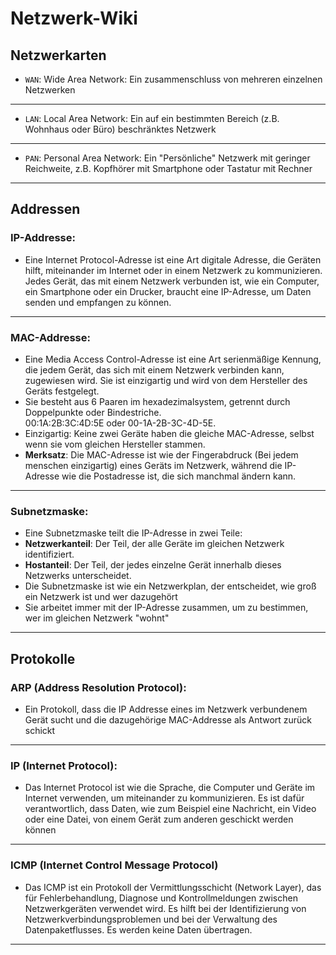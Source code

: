 # Netzwerk-Wiki
## Netzwerkarten
- `WAN`: Wide Area Network: Ein zusammenschluss von mehreren einzelnen Netzwerken
___
- `LAN`: Local Area Network: Ein auf ein bestimmten Bereich (z.B. Wohnhaus oder Büro) beschränktes Netzwerk
___
- `PAN`: Personal Area Network: Ein "Persönliche" Netzwerk mit geringer Reichweite, z.B. Kopfhörer mit Smartphone oder Tastatur mit Rechner
___
## Addressen
### IP-Addresse:
- Eine Internet Protocol-Adresse ist eine Art digitale Adresse, die Geräten hilft, miteinander im Internet oder in einem Netzwerk zu kommunizieren. Jedes Gerät, das mit einem Netzwerk verbunden ist, wie ein Computer, ein Smartphone oder ein Drucker, braucht eine IP-Adresse, um Daten senden und empfangen zu können.
___
### MAC-Addresse: 
- Eine Media Access Control-Adresse ist eine Art serienmäßige Kennung, die jedem Gerät, das sich mit einem Netzwerk verbinden kann, zugewiesen wird. Sie ist einzigartig und wird von dem Hersteller des Geräts festgelegt.
- Sie besteht aus 6 Paaren im hexadezimalsystem, getrennt durch Doppelpunkte oder Bindestriche. <br>
00:1A:2B:3C:4D:5E oder 00-1A-2B-3C-4D-5E.
- Einzigartig: Keine zwei Geräte haben die gleiche MAC-Adresse, selbst wenn sie vom gleichen Hersteller stammen.
- **Merksatz**: Die MAC-Adresse ist wie der Fingerabdruck (Bei jedem menschen einzigartig) eines Geräts im Netzwerk, während die IP-Adresse wie die Postadresse ist, die sich manchmal ändern kann.
___
### Subnetzmaske: 
- Eine Subnetzmaske teilt die IP-Adresse in zwei Teile:
- **Netzwerkanteil**: Der Teil, der alle Geräte im gleichen Netzwerk identifiziert.
- **Hostanteil**: Der Teil, der jedes einzelne Gerät innerhalb dieses Netzwerks unterscheidet.
- Die Subnetzmaske ist wie ein Netzwerkplan, der entscheidet, wie groß ein Netzwerk ist und wer dazugehört
- Sie arbeitet immer mit der IP-Adresse zusammen, um zu bestimmen, wer im gleichen Netzwerk "wohnt"
___
## Protokolle
### ARP (Address Resolution Protocol): 
- Ein Protokoll, dass die IP Addresse eines im Netzwerk verbundenem Gerät sucht und die dazugehörige MAC-Addresse als Antwort zurück schickt
___
### IP (Internet Protocol): 
- Das Internet Protocol ist wie die Sprache, die Computer und Geräte im Internet verwenden, um miteinander zu kommunizieren. Es ist dafür verantwortlich, dass Daten, wie zum Beispiel eine Nachricht, ein Video oder eine Datei, von einem Gerät zum anderen geschickt werden können
___
### ICMP (Internet Control Message Protocol)
- Das ICMP ist ein Protokoll der Vermittlungsschicht (Network Layer), das für Fehlerbehandlung, Diagnose und Kontrollmeldungen zwischen Netzwerkgeräten verwendet wird. Es hilft bei der Identifizierung von Netzwerkverbindungsproblemen und bei der Verwaltung des Datenpaketflusses. Es werden keine Daten übertragen.
___